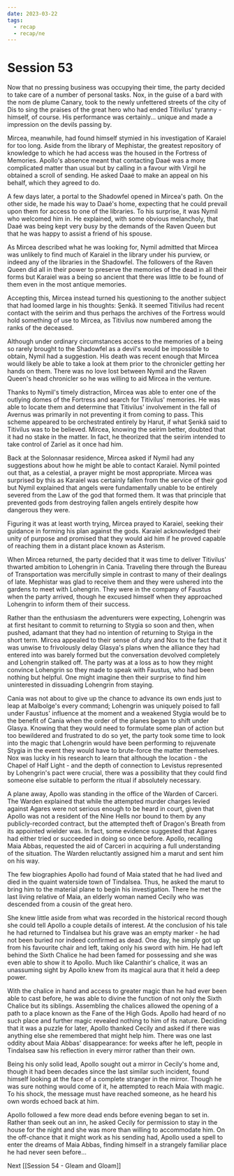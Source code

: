 ```yaml
---
date: 2023-03-22
tags:
  - recap
  - recap/ne
---
```

# Session 53

Now that no pressing business was occupying their time, the party decided to take care of a number of personal tasks. Nox, in the guise of a bard with the nom de plume Canary, took to the newly unfettered streets of the city of Dis to sing the praises of the great hero who had ended Titivilus' tyranny - himself, of course. His performance was certainly... unique and made a impression on the devils passing by.

Mircea, meanwhile, had found himself stymied in his investigation of Karaiel for too long. Aside from the library of Mephistar, the greatest repository of knowledge to which he had access was the housed in the Fortress of Memories. Apollo's absence meant that contacting Daaé was a more complicated matter than usual but by calling in a favour with Virgil he obtained a scroll of sending. He asked Daaé to make an appeal on his behalf, which they agreed to do.

A few days later, a portal to the Shadowfel opened in Mircea's path. On the other side, he made his way to Daaé's home, expecting that he could prevail upon them for access to one of the libraries. To his surprise, it was Nymil who welcomed him in. He explained, with some obvious melancholy, that Daaé was being kept very busy by the demands of the Raven Queen but that he was happy to assist a friend of his spouse.

As Mircea described what he was looking for, Nymil admitted that Mircea was unlikely to find much of Karaiel in the library under his purview, or indeed any of the libraries in the Shadowfel. The followers of the Raven Queen did all in their power to preserve the memories of the dead in all their forms but Karaiel was a being so ancient that there was little to be found of them even in the most antique memories.

Accepting this, Mircea instead turned his questioning to the another subject that had loomed large in his thoughts: Şenkă. It seemed Titivilus had recent contact with the seirim and thus perhaps the archives of the Fortress would hold something of use to Mircea, as Titivilus now numbered among the ranks of the deceased.

Although under ordinary circumstances access to the memories of a being so rarely brought to the Shadowfel as a devil's would be impossible to obtain, Nymil had a suggestion. His death was recent enough that Mircea would likely be able to take a look at them prior to the chronicler getting her hands on them. There was no love lost between Nymil and the Raven Queen's head chronicler so he was willing to aid Mircea in the venture.

Thanks to Nymil's timely distraction, Mircea was able to enter one of the outlying domes of the Fortress and search for Titivilus' memories. He was able to locate them and determine that Titivilus' involvement in the fall of Avernus was primarily in not preventing it from coming to pass. This scheme appeared to be orchestrated entirely by Harut, if what Şenkă said to Titivilus was to be believed. Mircea, knowing the seirim better, doubted that it had no stake in the matter. In fact, he theorized that the seirim intended to take control of Zariel as it once had him.

Back at the Solonnasar residence, Mircea asked if Nymil had any suggestions about how he might be able to contact Karaiel. Nymil pointed out that, as a celestial, a prayer might be most appropriate. Mircea was surprised by this as Karaiel was certainly fallen from the service of their god but Nymil explained that angels were fundamentally unable to be entirely severed from the Law of the god that formed them. It was that principle that prevented gods from destroying fallen angels entirely despite how dangerous they were.

Figuring it was at least worth trying, Mircea prayed to Karaiel, seeking their guidance in forming his plan against the gods. Karaiel acknowledged their unity of purpose and promised that they would aid him if he proved capable of reaching them in a distant place known as Asterism.

When Mircea returned, the party decided that it was time to deliver Titivilus' thwarted ambition to Lohengrin in Cania. Traveling there through the Bureau of Transportation was mercifully simple in contrast to many of their dealings of late. Mephistar was glad to receive them and they were ushered into the gardens to meet with Lohengrin. They were in the company of Faustus when the party arrived, though he excused himself when they approached Lohengrin to inform them of their success.

Rather than the enthusiasm the adventurers were expecting, Lohengrin was at first hesitant to commit to returning to Stygia so soon and then, when pushed, adamant that they had no intention of returning to Styiga in the short term. Mircea appealed to their sense of duty and Nox to the fact that it was unwise to frivolously delay Glasya's plans when the alliance they had entered into was barely formed but the conversation devolved completely and Lohengrin stalked off. The party was at a loss as to how they might convince Lohengrin so they made to speak with Faustus, who had been nothing but helpful. One might imagine then their surprise to find him uninterested in dissuading Lohengrin from staying.

Cania was not about to give up the chance to advance its own ends just to leap at Malbolge's every command; Lohengrin was uniquely poised to fall under Faustus' influence at the moment and a weakened Stygia would be to the benefit of Cania when the order of the planes began to shift under Glasya. Knowing that they would need to formulate some plan of action but too bewildered and frustrated to do so yet, the party took some time to look into the magic that Lohengrin would have been performing to rejuvenate Stygia in the event they would have to brute-force the matter themselves. Nox was lucky in his research to learn that although the location - the Chapel of Half Light - and the depth of connection to Levistus represented by Lohengrin's pact were crucial, there was a possibility that they could find someone else suitable to perform the ritual if absolutely necessary.

A plane away, Apollo was standing in the office of the Warden of Carceri. The Warden explained that while the attempted murder charges levied against Agares were not serious enough to be heard in court, given that Apollo was not a resident of the Nine Hells nor bound to them by any publicly-recorded contract, but the attempted theft of Dragon's Breath from its appointed wielder was. In fact, some evidence suggested that Agares had either tried or succeeded in doing so once before. Apollo, recalling Maia Abbas, requested the aid of Carceri in acquiring a full understanding of the situation. The Warden reluctantly assigned him a marut and sent him on his way.

The few biographies Apollo had found of Maia stated that he had lived and died in the quaint waterside town of Tindalsea. Thus, he asked the marut to bring him to the material plane to begin his investigation. There he met the last living relative of Maia, an elderly woman named Cecily who was descended from a cousin of the great hero.

She knew little aside from what was recorded in the historical record though she could tell Apollo a couple details of interest. At the conclusion of his tale he had returned to Tindalsea but his grave was an empty marker - he had not been buried nor indeed confirmed as dead. One day, he simply got up from his favourite chair and left, taking only his sword with him. He had left behind the Sixth Chalice he had been famed for possessing and she was even able to show it to Apollo. Much like Calanthir's chalice, it was an unassuming sight by Apollo knew from its magical aura that it held a deep power.

With the chalice in hand and access to greater magic than he had ever been able to cast before, he was able to divine the function of not only the Sixth Chalice but its siblings. Assembling the chalices allowed the opening of a path to a place known as the Fane of the High Gods. Apollo had heard of no such place and further magic revealed nothing to him of its nature. Deciding that it was a puzzle for later, Apollo thanked Cecily and asked if there was anything else she remembered that might help him. There was one last oddity about Maia Abbas' disappearance: for weeks after he left, people in Tindalsea saw his reflection in every mirror rather than their own.

Being his only solid lead, Apollo sought out a mirror in Cecily's home and, though it had been decades since the last similar such incident, found himself looking at the face of a complete stranger in the mirror. Though he was sure nothing would come of it, he attempted to reach Maia with magic. To his shock, the message must have reached someone, as he heard his own words echoed back at him.

Apollo followed a few more dead ends before evening began to set in. Rather than seek out an inn, he asked Cecily for permission to stay in the house for the night and she was more than willing to accommodate him. On the off-chance that it might work as his sending had, Apollo used a spell to enter the dreams of Maia Abbas, finding himself in a strangely familiar place he had never seen before...

Next
[[Session 54 - Gleam and Gloam]]